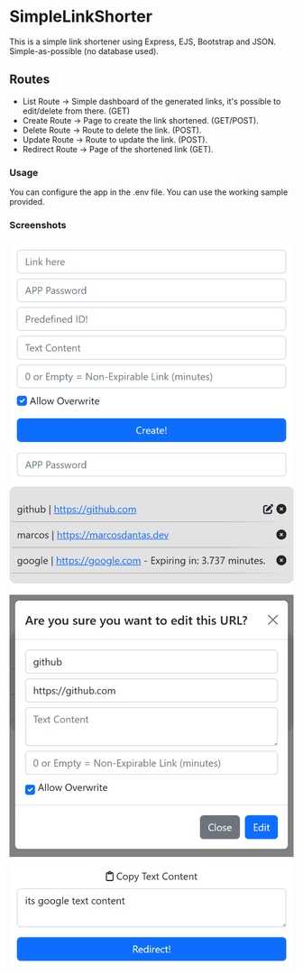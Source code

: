 
# SimpleLinkShorter

This is a simple link shortener using Express, EJS, Bootstrap and JSON. Simple-as-possible (no database used).

## Routes

* List Route -> Simple dashboard of the generated links, it's possible to edit/delete from there. (GET)
* Create Route -> Page to create the link shortened. (GET/POST).
* Delete Route -> Route to delete the link. (POST).
* Update Route -> Route to update the link. (POST).
* Redirect Route -> Page of the shortened link (GET).

### Usage

You can configure the app in the .env file. You can use the working sample provided.
### Screenshots

![Create Route](https://github.com/zMarcosDantas/SimpleLinkShorter/blob/main/screenshots/route_create1.png?raw=true)
![List Route](https://github.com/zMarcosDantas/SimpleLinkShorter/blob/main/screenshots/route_list1.png?raw=true)
![List Route Edit](https://github.com/zMarcosDantas/SimpleLinkShorter/blob/main/screenshots/route_list_edit1.png?raw=true)
![Redirect Route](https://github.com/zMarcosDantas/SimpleLinkShorter/blob/main/screenshots/route_redirect1.png?raw=true)